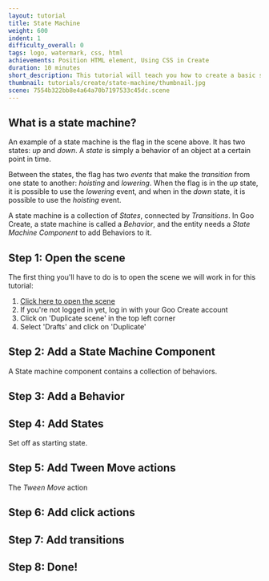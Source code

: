 ```yaml
---
layout: tutorial
title: State Machine
weight: 600
indent: 1
difficulty_overall: 0
tags: logo, watermark, css, html
achievements: Position HTML element, Using CSS in Create
duration: 10 minutes
short_description: This tutorial will teach you how to create a basic state machine by hoisting or lowering a flag when you click on it.
thumbnail: tutorials/create/state-machine/thumbnail.jpg
scene: 7554b322bb8e4a64a70b7197533c45dc.scene
---
```

## What is a state machine?

An example of a state machine is the flag in the scene above. It has two states: *up* and *down*. A *state* is simply a behavior of an object at a certain point in time.

Between the states, the flag has two *events* that make the *transition* from one state to another: *hoisting* and *lowering*. When the flag is in the *up* state, it is possible to use the *lowering* event, and when in the *down* state, it is possible to use the *hoisting* event.

A state machine is a collection of *States*, connected by *Transitions*. In Goo Create, a state machine is called a *Behavior*, and the entity needs a *State Machine Component* to add Behaviors to it.



## Step 1: Open the scene
The first thing you'll have to do is to open the scene we will work in for this tutorial:

1. <a href="https://create.goocreate.com/edit/aed83406fcb44bc3ab738c2ee8b4901b.scene" target="blank">Click here to open the scene</a>
2. If you're not logged in yet, log in with your Goo Create account
2. Click on 'Duplicate scene' in the top left corner
3. Select 'Drafts' and click on 'Duplicate'

## Step 2: Add a State Machine Component

A State machine component contains a collection of behaviors.


## Step 3: Add a Behavior


## Step 4: Add States

Set off as starting state.


## Step 5: Add Tween Move actions

The *Tween Move* action

## Step 6: Add click actions


## Step 7: Add transitions


## Step 8: Done!
